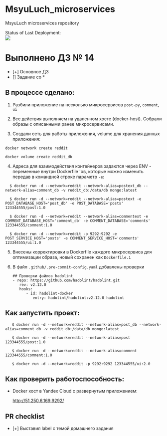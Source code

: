 # MsyuLuch_microservices
MsyuLuch microservices repository

Status of Last Deployment: <br>
<img src="https://github.com/Otus-DevOps-22-08/MsyuLuch_microservices/actions/workflows/%20run-tests.yml/badge.svg"><br>

# Выполнено ДЗ № 14

 - [+] Основное ДЗ
 - [] Задание со *

## В процессе сделано:

 1. Разбили приложение на несколько микросервисов `post-py`, `comment`, `ui`

 2. Все действия выполняем на удаленном хосте (docker-host). Собрали образы с описанными ранее микросервисами.

 3. Создали сеть для работы приложения, volume для хранения данных приложения:

 ```
 docker network create reddit

 docker volume create reddit_db
 ```

 4. Адреса для взаимодействия контейнеров задаются через ENV - переменные внутри Dockerfile 'ов,
 которые можно изменить передав в командной строке параметр `-e`:

 ```
   $ docker run -d --network=reddit --network-alias=postext_db --network-alias=comment_db -v reddit_db:/data/db mongo:latest

   $ docker run -d --network=reddit --network-alias=postext -e POST_DATABASE_HOST='post_db' -e POST_DATABASE='posts' 123344555/post:1.0

   $ docker run -d --network=reddit --network-alias=commentext -e COMMENT_DATABASE_HOST='comment_db' -e COMMENT_DATABASE='comments' 123344555/comment:1.0

   $ docker run -d --network=reddit -p 9292:9292 -e POST_SERVICE_HOST='posts' -e COMMENT_SERVICE_HOST='comments' 123344555/ui:1.0

 ```

 5. Внесены корректировки в Dockerfile каждого микросервиса для оптимизации образа, новый сохранен как `Dockerfile.1`

 6. В файл `.github/.pre-commit-config.yaml` добавлены проверки

      ```
      ## Проверки файлов hadolint
      - repo: https://github.com/hadolint/hadolint.git
         rev: v2.12.0
         hooks:
            - id: hadolint-docker
               entry: hadolint/hadolint:v2.12.0 hadolint
      ```

## Как запустить проект:

```
   $ docker run -d --network=reddit --network-alias=post_db --network-alias=comment_db -v reddit_db:/data/db mongo:latest

   $ docker run -d --network=reddit --network-alias=post 123344555/post:1.0

   $ docker run -d --network=reddit --network-alias=comment 123344555/comment:1.0

   $ docker run -d --network=reddit -p 9292:9292 123344555/ui:2.0

```

## Как проверить работоспособность:

  - Docker хост в Yandex Cloud с развернутым приложением:

    http://51.250.6.169:9292/

## PR checklist
 - [+] Выставил label с темой домашнего задания
